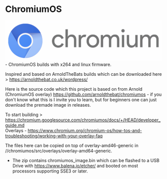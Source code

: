 # ChromiumOS
<img src="https://github.com/Alex313031/ChromiumOS/blob/main/cros_bootsplash.png">
- ChromiumOS builds with x264 and linux firmware.

Inspired and based on ArnoldTheBats builds which can be downloaded here > https://arnoldthebat.co.uk/wordpress/

Here is the source code which this project is based on from Arnold (ChromiumOS overlay) https://github.com/arnoldthebat/chromiumos - if you don't know what this is I invite you to learn, but for beginners one can just download the premade image in releases.

To start building > https://chromium.googlesource.com/chromiumos/docs/+/HEAD/developer_guide.md \
Overlays - https://www.chromium.org/chromium-os/how-tos-and-troubleshooting/working-with-your-overlay-faq

The files here can be copied on top of overlay-amd46-generic in //chromiumos/src/overlays/overlay-amd64-generic.

 - The zip contains chromiumos_image.bin which can be flashed to a USB Drive with https://www.balena.io/etcher/ and booted on most processors supporting SSE3 or later.
